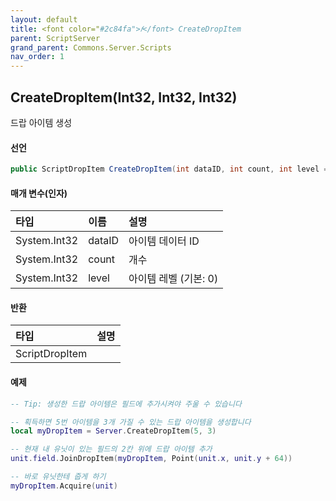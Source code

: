 ```yaml
---
layout: default
title: <font color="#2c84fa">𝑓</font> CreateDropItem
parent: ScriptServer
grand_parent: Commons.Server.Scripts
nav_order: 1
---
```


<!-- 아래로 편집 -->

## CreateDropItem(Int32, Int32, Int32)
드랍 아이템 생성

#### 선언
```cs
public ScriptDropItem CreateDropItem(int dataID, int count, int level = 0)
```

#### 매개 변수(인자)

|타입|이름|설명|
|:-|:-|:-|
|System.Int32|dataID|아이템 데이터 ID|
|System.Int32|count|개수|
|System.Int32|level|아이템 레벨 (기본: 0)|

#### 반환

|타입|설명|
|:-|:-|
|ScriptDropItem|

#### 예제
```lua
-- Tip: 생성한 드랍 아이템은 필드에 추가시켜야 주울 수 있습니다

-- 획득하면 5번 아이템을 3개 가질 수 있는 드랍 아이템을 생성합니다
local myDropItem = Server.CreateDropItem(5, 3)

-- 현재 내 유닛이 있는 필드의 2칸 위에 드랍 아이템 추가
unit.field.JoinDropItem(myDropItem, Point(unit.x, unit.y + 64))

-- 바로 유닛한테 줍게 하기
myDropItem.Acquire(unit)
```
